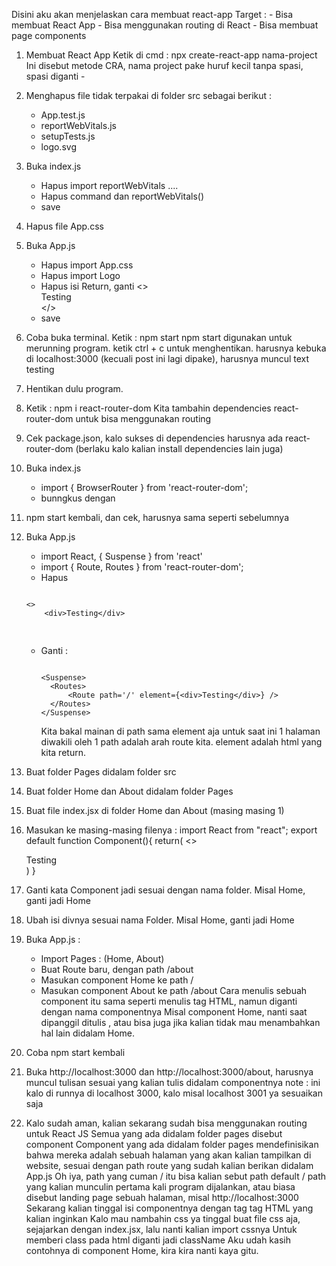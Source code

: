 Disini aku akan menjelaskan cara membuat react-app
Target : - Bisa membuat React App - Bisa menggunakan routing di React - Bisa membuat page components

1. Membuat React App
   Ketik di cmd : npx create-react-app nama-project
   Ini disebut metode CRA, nama project pake huruf kecil tanpa spasi, spasi diganti -

2. Menghapus file tidak terpakai di folder src sebagai berikut :
   - App.test.js
   - reportWebVitals.js
   - setupTests.js
   - logo.svg
3. Buka index.js
   - Hapus import reportWebVitals ....
   - Hapus command dan reportWebVitals()
   - save
4. Hapus file App.css
5. Buka App.js

   - Hapus import App.css
   - Hapus import Logo
   - Hapus isi Return, ganti <> <div>Testing</div> </>
   - save

6. Coba buka terminal. Ketik : npm start
   npm start digunakan untuk merunning program. ketik ctrl + c untuk menghentikan.
   harusnya kebuka di localhost:3000 (kecuali post ini lagi dipake), harusnya muncul text testing

7. Hentikan dulu program.

8. Ketik : npm i react-router-dom
   Kita tambahin dependencies react-router-dom untuk bisa menggunakan routing

9. Cek package.json, kalo sukses di dependencies harusnya ada react-router-dom (berlaku kalo kalian install dependencies lain juga)

10. Buka index.js
    - import { BrowserRouter } from 'react-router-dom';
    - bunngkus <App/> dengan <BrowserRouter></BrowserRouter>
11. npm start kembali, dan cek, harusnya sama seperti sebelumnya
12. Buka App.js
    - import React, { Suspense } from 'react'
    - import { Route, Routes } from 'react-router-dom';
    - Hapus
    <pre>
    <code>
    <> 
        &lt;div&gt;Testing&lt;/div&gt; 
    </>
    </code>
    </pre>
    - Ganti :
      <pre>
      <code>
      &lt;Suspense&gt;
        &lt;Routes&gt;
            &lt;Route path='/' element={&lt;div&gt;Testing&lt;/div&gt;} /&gt;
        &lt;/Routes&gt;
      &lt;/Suspense&gt;</code>
      </pre>
      Kita bakal mainan di path sama element aja untuk saat ini
      1 halaman diwakili oleh 1 <Route></Route>
      path adalah arah route kita. element adalah html yang kita return.
13. Buat folder Pages didalam folder src
14. Buat folder Home dan About didalam folder Pages
15. Buat file index.jsx di folder Home dan About (masing masing 1)

16. Masukan ke masing-masing filenya :
    import React from "react";
    export default function Component(){
    return(
    <>
    <div>Testing</div>
    </>
    )
    }
17. Ganti kata Component jadi sesuai dengan nama folder. Misal Home, ganti jadi Home
18. Ubah isi divnya sesuai nama Folder. Misal Home, ganti jadi Home
19. Buka App.js :
    - Import Pages : (Home, About)
    - Buat Route baru, dengan path /about
    - Masukan component Home ke path /
    - Masukan component About ke path /about
      Cara menulis sebuah component itu sama seperti menulis tag HTML, namun diganti dengan nama componentnya
      Misal component Home, nanti saat dipanggil ditulis <Home></Home>, atau bisa juga <Home/> jika kalian tidak mau menambahkan hal lain didalam Home.
20. Coba npm start kembali
21. Buka http://localhost:3000 dan http://localhost:3000/about, harusnya muncul tulisan sesuai yang kalian tulis didalam componentnya
    note : ini kalo di runnya di localhost 3000, kalo misal localhost 3001 ya sesuaikan saja
22. Kalo sudah aman, kalian sekarang sudah bisa menggunakan routing untuk React JS
    Semua yang ada didalam folder pages disebut component
    Component yang ada didalam folder pages mendefinisikan bahwa mereka adalah sebuah halaman yang akan kalian tampilkan di website, sesuai dengan path route yang sudah kalian berikan didalam App.js
    Oh iya, path yang cuman / itu bisa kalian sebut path default / path yang kalian munculin pertama kali program dijalankan, atau biasa disebut landing page sebuah halaman, misal http://localhost:3000
    Sekarang kalian tinggal isi componentnya dengan tag tag HTML yang kalian inginkan
    Kalo mau nambahin css ya tinggal buat file css aja, sejajarkan dengan index.jsx, lalu nanti kalian import cssnya
    Untuk memberi class pada html diganti jadi className
    Aku udah kasih contohnya di component Home, kira kira nanti kaya gitu.
